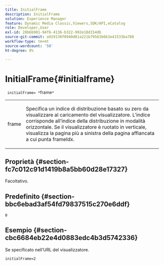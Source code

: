 ```yaml
---
title: InitialFrame
description: InitialFrame
solution: Experience Manager
feature: Dynamic Media Classic,Viewers,SDK/API,eCatalog
role: Developer,User
exl-id: 28b6b981-94f6-4136-b322-992e18d154db
source-git-commit: a919130f0940d81a221b79563b6b3e41533ba788
workflow-type: tm+mt
source-wordcount: '58'
ht-degree: 8%

---
```


# InitialFrame{#initialframe}

` initialFrame= *`frame`*`

<table id="table_06B5F795889E402FB6BCEA4D882E1422"> 
 <tbody> 
  <tr> 
   <td colname="col1"> <p> <span class="codeph"><span class="varname"> frame</span></span> </p> </td> 
   <td colname="col2"> <p> Specifica un indice di distribuzione basato su zero da visualizzare al caricamento del visualizzatore. L’indice corrisponde all’indice della distribuzione in modalità orizzontale. Se il visualizzatore è ruotato in verticale, visualizza la pagina più a sinistra della pagina affiancata a cui punta <span class="codeph"> frameIdx</span>. </p> </td> 
  </tr> 
 </tbody> 
</table>

## Proprietà {#section-fc7c012c91d1419b8a5bb60d28e17327}

Facoltativo.

## Predefinito {#section-bbc6ebad3af54fd79837515c270e6ddf}

`0`

## Esempio {#section-cbc6684eb22e4d0883edc4b3d5742336}

Se specificato nell’URL del visualizzatore.

```
initialFrame=2
```

